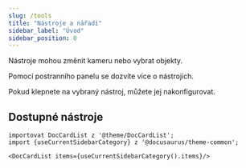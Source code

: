 ```yaml
---
slug: /tools
title: "Nástroje a nářadí"
sidebar_label: "Úvod"
sidebar_position: 0
---
```



Nástroje mohou změnit kameru nebo vybrat objekty.

Pomocí postranního panelu se dozvíte více o nástrojích.

Pokud klepnete na vybraný nástroj, můžete jej nakonfigurovat.

## Dostupné nástroje

```mdx-code-block
importovat DocCardList z '@theme/DocCardList';
import {useCurrentSidebarCategory} z '@docusaurus/theme-common';

<DocCardList items={useCurrentSidebarCategory().items}/>
```

